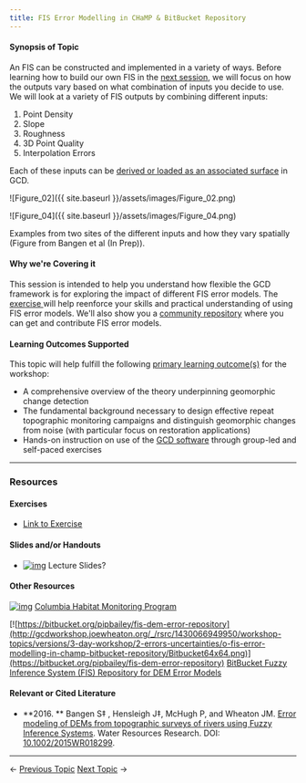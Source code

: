 ```yaml
---
title: FIS Error Modelling in CHaMP & BitBucket Repository
---
```


#### Synopsis of Topic

An FIS can be constructed and implemented in a variety of ways. Before learning how to build our own FIS in the [next session](http://gcdworkshop.joewheaton.org/workshop-topics/versions/3-day-workshop/2-errors-uncertainties/p-building-your-own-fis), we will focus on how the outputs vary based on what combination of inputs you decide to use. We will look at a variety of FIS outputs by combining different inputs:

1. Point Density
2. Slope
3. Roughness
4. 3D Point Quality
5. Interpolation Errors

Each of these inputs can be [derived or loaded as an associated surface](http://gcd6help.joewheaton.org/gcd-command-reference/gcd-project-explorer/f-individual-associated-surface-context-menu) in GCD.

![Figure_02]({{ site.baseurl }}/assets/images/Figure_02.png)

![Figure_04]({{ site.baseurl }}/assets/images/Figure_04.png)

Examples from two sites of the different inputs and how they vary spatially (Figure from Bangen et al (In Prep)).

#### Why we're Covering it

This session is intended to help you understand how flexible the GCD framework is for exploring the impact of different FIS error models. The [exercise ](http://gcd6help.joewheaton.org/tutorials--how-to/workshop-tutorials/o-champ-fis-error-modelling)will help reenforce your skills and practical understanding of using FIS error models. We'll also show you a [community repository](https://bitbucket.org/pipbailey/fis-dem-error-repository) where you can get and contribute FIS error models.

#### Learning Outcomes Supported

This topic will help fulfill the following [primary learning outcome(s)](http://gcdworkshop.joewheaton.org/syllabus/primary-learning-outcomes) for the workshop:

- A comprehensive overview of the theory underpinning geomorphic change detection
- The fundamental background necessary to design effective repeat topographic monitoring campaigns and distinguish geomorphic changes from noise (with particular focus on restoration applications)
- Hands-on instruction on use of the [GCD software](http://www.joewheaton.org/Home/research/software/GCD) through group-led and self-paced exercises

------

### Resources

#### Exercises

- [Link to Exercise](http://gcd6help.joewheaton.org/tutorials--how-to/workshop-tutorials/o-champ-fis-error-modelling)

#### Slides and/or Handouts

- [![img](http://gcdworkshop.joewheaton.org/_/rsrc/1429979102347/workshop-topics/versions/3-day-workshop/2-errors-uncertainties/p-building-your-own-fis/pdfIcon.png)](http://gcdworkshop.joewheaton.org/workshop-topics/versions/3-day-workshop/2-errors-uncertainties/p-building-your-own-fis/pdfIcon.png?attredirects=0) Lecture Slides?

#### Other Resources

[![img](http://gcdworkshop.joewheaton.org/_/rsrc/1430066923935/workshop-topics/versions/3-day-workshop/2-errors-uncertainties/o-fis-error-modelling-in-champ-bitbucket-repository/CHaMP_Logo_50.png)](http://champmonitoring.org/) [Columbia Habitat Monitoring Program](http://champmonitoring.org/)

[![https://bitbucket.org/pipbailey/fis-dem-error-repository](http://gcdworkshop.joewheaton.org/_/rsrc/1430066949950/workshop-topics/versions/3-day-workshop/2-errors-uncertainties/o-fis-error-modelling-in-champ-bitbucket-repository/Bitbucket64x64.png)](https://bitbucket.org/pipbailey/fis-dem-error-repository) [BitBucket Fuzzy Inference System (FIS) Repository for DEM Error Models](https://bitbucket.org/pipbailey/fis-dem-error-repository)

#### Relevant or Cited Literature

- **2016. ** Bangen S‡ , Hensleigh J‡, McHugh P, and Wheaton JM. [ Error modeling of DEMs from topographic surveys of rivers using Fuzzy Inference Systems](https://www.researchgate.net/publication/292210478_Error_modeling_of_DEMs_from_topographic_surveys_of_rivers_using_fuzzy_inference_systems).  Water Resources Research. DOI: [10.1002/2015WR018299](http://dx.doi.org/10.1002/2015WR018299).

------

← [Previous Topic](http://gcdworkshop.joewheaton.org/workshop-topics/versions/3-day-workshop/2-errors-uncertainties/n-fuzzy-inference-systems)            [Next Topic](http://gcdworkshop.joewheaton.org/workshop-topics/versions/3-day-workshop/2-errors-uncertainties/p-building-your-own-fis) →
